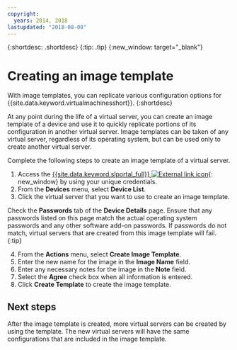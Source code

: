 ```yaml
---
copyright:
  years: 2014, 2018
lastupdated: "2018-08-08"
---
```


{:shortdesc: .shortdesc}
{:tip: .tip}
{:new_window: target="_blank"}


# Creating an image template

With image templates, you can replicate various configuration options for {{site.data.keyword.virtualmachinesshort}}. 
{:shortdesc}

At any point during the life of a virtual server, you can create an image template of a device and use it to quickly replicate portions of its configuration in another virtual server. Image templates can be taken of any virtual server, regardless of its operating system, but can be used only to create another virtual server. 

Complete the following steps to create an image template of a virtual server.

1. Access the [{{site.data.keyword.slportal_full}} ![External link icon](../../icons/launch-glyph.svg "External link icon")](https://control.softlayer.com/){: new_window} by using your unique credentials.
2. From the **Devices** menu, select **Device List**.
3. Click the virtual server that you want to use to create an image template.

  Check the **Passwords** tab of the **Device Details** page. Ensure that any passwords listed on this page match the actual operating system passwords and any other software add-on passwords. If passwords do not match, virtual servers that are created from this image template will fail.
  {:tip}
  
4. From the **Actions** menu, select **Create Image Template**.
5. Enter the new name for the image in the **Image Name** field.
6. Enter any necessary notes for the image in the **Note** field.
7. Select the **Agree** check box when all information is entered.
8. Click **Create Template** to create the image template.

## Next steps

After the image template is created, more virtual servers can be created by using the template. The new 
virtual servers will have the same configurations that are included in the image template.

